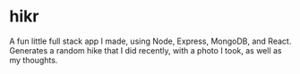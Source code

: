 # hikr

A fun little full stack app I made, using Node, Express, MongoDB, and React. Generates a random hike that I did recently, with a photo I took, as well as my thoughts.